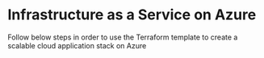 # Infrastructure as a Service on Azure

Follow below steps in order to use the Terraform template to create a scalable cloud application stack on Azure
